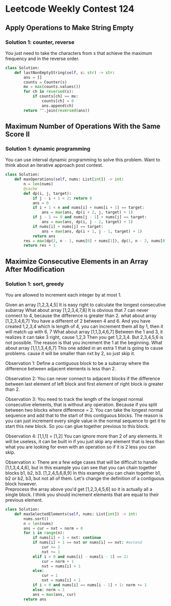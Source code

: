 # Leetcode Weekly Contest 124

## Apply Operations to Make String Empty

### Solution 1:  counter, reverse

You just need to take the characters from s that achieve the maximum frequency and in the reverse order. 

```py
class Solution:
    def lastNonEmptyString(self, s: str) -> str:
        ans = []
        counts = Counter(s)
        mx = max(counts.values())
        for ch in reversed(s):
            if counts[ch] == mx: 
                counts[ch] = 0
                ans.append(ch)
        return "".join(reversed(ans))
```

## Maximum Number of Operations With the Same Score II

### Solution 1:  dynamic programming

You can use interval dynamic programming to solve this problem.  Want to think about an iterative approach post contest.

```py
class Solution:
    def maxOperations(self, nums: List[int]) -> int:
        n = len(nums)
        @cache
        def dp(i, j, target):
            if j - i + 1 < 2: return 0
            ans = 0
            if i + 1 < n and nums[i] + nums[i + 1] == target:
                ans = max(ans, dp(i + 2, j, target) + 1)
            if j - 1 >= 0 and nums[j - 1] + nums[j] == target:
                ans = max(ans, dp(i, j - 2, target) + 1)
            if nums[i] + nums[j] == target:
                ans = max(ans, dp(i + 1, j - 1, target) + 1)
            return ans
        res = max(dp(2, n - 1, nums[0] + nums[1]), dp(1, n - 2, nums[0] + nums[-1]), dp(0, n - 3, nums[-1] + nums[-2]))
        return res + 1
```

## Maximize Consecutive Elements in an Array After Modification

### Solution 1:  sort, greedy

You are allowed to increment each integer by at most 1. 

Given an array [1,2,3,4,5]  It is easy right to calculate the longest consecutive subarray
What about array [1,2,3,4,7,8] It is obvious that 7 can never connect to 4, because the difference is greater than 2.
what about array [1,2,3,4,6,7] You have a different of 2 between 4 and 6.  And you have created 1,2,3,4 which is length of 4, you can increment them all by 1, then it will match up with 6, 7
What about array [1,1,3,4,6,7] Between the 1 and 3, it realizes it can take 3 right, cause 1,2,3
Then you get 1,2,3,4.  But 2,3,4,5,6 is not possible.  The reason is that you increment the 1 at the beginning. 
What about array [1,1,1,3,4,6,7] This one added in an extra 1 that is going to cause problems. cause it will be smaller than nxt by 2,  so just skip it. 



Observation 1:
Define a contiguous block to be a subarray where the difference between adjacent elements is less than 2.

Observation 2:
You can never connect to adjacent blocks if the difference between last element of left block and first element of right block is greater than 2. 

Observation 3:
You need to track the length of the longest normal consecutive elements, that is without any operation.  Because if you split between two blocks where difference = 2. You can take the longest normal sequence and add that to the start of this contiguous blocks. The reason is you can just increment every single value in the normal sequence to get it to start this new block.  So you can glue together previous to this block.

Observation 4:
[1,1,1] = [1,2]
You can ignore more than 2 of any elements.  It will be useless, it can be built in if you just skip any element that is less than what you are looking for even with an operation so if it is 2 less you can skip.


Observation x:
There are a few edge cases that will be difficult to handle
[1,1,3,4,4,6], but in this example you can see that you can chain together blocks b1, b2, b3.
[1,2,4,5,6,8,9] In this example you can chain together b1, b2 or b2, b3, but not all of them.
Let's change the definition of a contiguous block however.  
Preprocess the array above you'd get [1,2,3,4,5,6] so it is actually all a single block.  I think you should increment elements that are equal to their previous element.  

```py
class Solution:
    def maxSelectedElements(self, nums: List[int]) -> int:
        nums.sort()
        n = len(nums)
        ans = cur = nxt = norm = 0
        for i in range(n):
            if nums[i] + 1 < nxt: continue
            if nums[i] + 1 == nxt or nums[i] == nxt: #extend
                cur += 1
                nxt += 1
            elif i > 0 and nums[i] - nums[i - 1] == 2:
                cur = norm + 1
                nxt = nums[i] + 1
            else:
                cur = 1
                nxt = nums[i] + 1
            if i > 0 and nums[i] == nums[i - 1] + 1: norm += 1
            else: norm = 1
            ans = max(ans, cur)
        return ans
```

